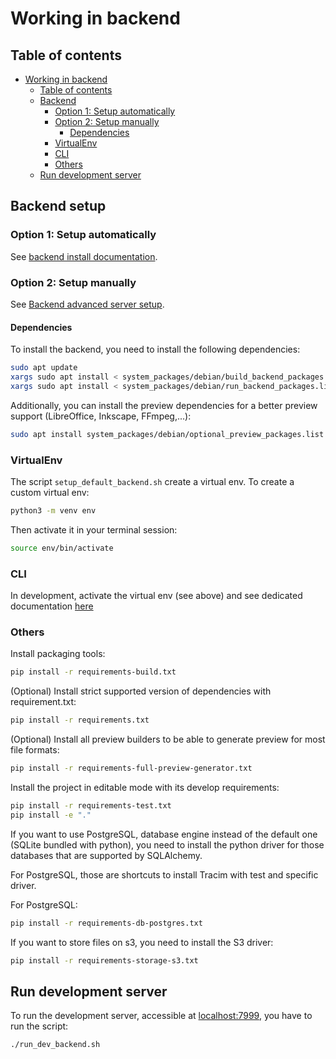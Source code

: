 # Working in backend

## Table of contents

- [Working in backend](#working-in-backend)
  - [Table of contents](#table-of-contents)
  - [Backend](#backend-setup)
    - [Option 1: Setup automatically](#option-1-setup-automatically)
    - [Option 2: Setup manually](#option-2-setup-manually)
      - [Dependencies](#dependencies)
    - [VirtualEnv](#virtualenv)
    - [CLI](#cli)
    - [Others](#others)
  - [Run development server](#run-development-server)

## Backend setup

### Option 1: Setup automatically

See [backend install documentation](/docs/administration/installation/install_backend.md).

### Option 2: Setup manually

See [Backend advanced server setup](/docs/development/backend/setup/server_setup.md).

#### Dependencies

To install the backend, you need to install the following dependencies:

```bash
sudo apt update
xargs sudo apt install < system_packages/debian/build_backend_packages.list
xargs sudo apt install < system_packages/debian/run_backend_packages.list
```

Additionally, you can install the preview dependencies for a better preview support (LibreOffice, Inkscape, FFmpeg,...):

```bash
sudo apt install system_packages/debian/optional_preview_packages.list
```

### VirtualEnv

The script `setup_default_backend.sh` create a virtual env.
To create a custom virtual env:
```bash
python3 -m venv env
```

Then activate it in your terminal session:

```bash
source env/bin/activate
```

### CLI

In development, activate the virtual env (see above) and see dedicated
documentation [here](/docs/administration/exploitation/cli.md)

### Others

Install packaging tools:

```bash
pip install -r requirements-build.txt
```

(Optional) Install strict supported version of dependencies with requirement.txt:

```bash
pip install -r requirements.txt
```

(Optional) Install all preview builders to be able to generate preview for most file formats:

```bash
pip install -r requirements-full-preview-generator.txt
```

Install the project in editable mode with its develop requirements:

```bash
pip install -r requirements-test.txt
pip install -e "."
```

If you want to use PostgreSQL, database engine instead of the default one (SQLite bundled with
python), you need to install the python driver for those databases that are supported by SQLAlchemy.

For PostgreSQL, those are shortcuts to install Tracim with test and specific driver.

For PostgreSQL:

```bash
pip install -r requirements-db-postgres.txt
```

If you want to store files on s3, you need to install the S3 driver:

```bash
pip install -r requirements-storage-s3.txt
```

## Run development server

To run the development server, accessible at [localhost:7999](http://localhost:7999), you have to run the script:

```bash
./run_dev_backend.sh
```

